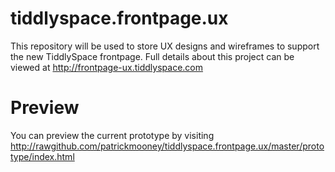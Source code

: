 tiddlyspace.frontpage.ux
========================

This repository will be used to store UX designs and wireframes to support the new TiddlySpace frontpage. 
Full details about this project can be viewed at http://frontpage-ux.tiddlyspace.com

Preview
=======

You can preview the current prototype by visiting http://rawgithub.com/patrickmooney/tiddlyspace.frontpage.ux/master/prototype/index.html
